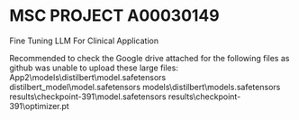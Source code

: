 # MSC PROJECT A00030149
Fine Tuning LLM For Clinical Application

Recommended to check the Google drive attached for the following files as github was unable to upload these large files:
App2\models\distilbert\model.safetensors
distilbert_model\model.safetensors
models\distilbert\models.safetensors
results\checkpoint-391\model.safetensors
results\checkpoint-391\optimizer.pt
